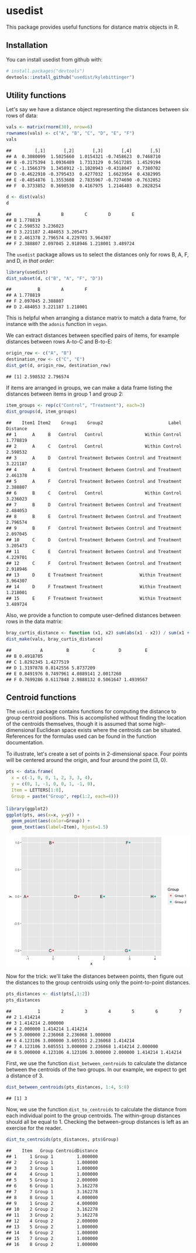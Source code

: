 
<!-- README.md is generated from README.Rmd. Please edit that file -->
usedist
=======

This package provides useful functions for distance matrix objects in R.

Installation
------------

You can install usedist from github with:

``` r
# install.packages("devtools")
devtools::install_github("usedist/kylebittinger")
```

Utility functions
-----------------

Let's say we have a distance object representing the distances between six rows of data:

``` r
vals <- matrix(rnorm(30), nrow=6)
rownames(vals) <- c("A", "B", "C", "D", "E", "F")
vals
```

    ##         [,1]       [,2]       [,3]       [,4]       [,5]
    ## A  0.3080099  1.5025660  1.0154321 -0.7458623  0.7468710
    ## B -0.2175394  1.0936489  1.7313129  0.5617285  1.4529194
    ## C -1.1566379  1.3458912 -1.1020943 -0.4318047  0.7380702
    ## D -0.4622910 -0.3795433  0.4277032  1.6623954  0.4382995
    ## E -0.4854876  1.3553608  2.7835967 -0.7274690 -0.7632052
    ## F  0.3733852  0.3690530  0.4167975  1.2146403  0.2828254

``` r
d <- dist(vals)
d
```

    ##          A        B        C        D        E
    ## B 1.778819                                    
    ## C 2.598532 3.236023                           
    ## D 3.221187 2.484053 3.205473                  
    ## E 2.461378 2.796574 4.229701 3.964307         
    ## F 2.388807 2.097045 2.918946 1.218001 3.489724

The `usedist` package allows us to select the distances only for rows B, A, F, and D, *in that order*:

``` r
library(usedist)
dist_subset(d, c("B", "A", "F", "D"))
```

    ##          B        A        F
    ## A 1.778819                  
    ## F 2.097045 2.388807         
    ## D 2.484053 3.221187 1.218001

This is helpful when arranging a distance matrix to match a data frame, for instance with the `adonis` function in `vegan`.

We can extract distances between specified pairs of items, for example distances between rows A-to-C and B-to-E:

``` r
origin_row <- c("A", "B")
destination_row <- c("C", "E")
dist_get(d, origin_row, destination_row)
```

    ## [1] 2.598532 2.796574

If items are arranged in groups, we can make a data frame listing the distances between items in group 1 and group 2:

``` r
item_groups <- rep(c("Control", "Treatment"), each=3)
dist_groups(d, item_groups)
```

    ##    Item1 Item2    Group1    Group2                         Label Distance
    ## 1      A     B   Control   Control                Within Control 1.778819
    ## 2      A     C   Control   Control                Within Control 2.598532
    ## 3      A     D   Control Treatment Between Control and Treatment 3.221187
    ## 4      A     E   Control Treatment Between Control and Treatment 2.461378
    ## 5      A     F   Control Treatment Between Control and Treatment 2.388807
    ## 6      B     C   Control   Control                Within Control 3.236023
    ## 7      B     D   Control Treatment Between Control and Treatment 2.484053
    ## 8      B     E   Control Treatment Between Control and Treatment 2.796574
    ## 9      B     F   Control Treatment Between Control and Treatment 2.097045
    ## 10     C     D   Control Treatment Between Control and Treatment 3.205473
    ## 11     C     E   Control Treatment Between Control and Treatment 4.229701
    ## 12     C     F   Control Treatment Between Control and Treatment 2.918946
    ## 13     D     E Treatment Treatment              Within Treatment 3.964307
    ## 14     D     F Treatment Treatment              Within Treatment 1.218001
    ## 15     E     F Treatment Treatment              Within Treatment 3.489724

Also, we provide a function to compute user-defined distances between rows in the data matrix:

``` r
bray_curtis_distance <- function (x1, x2) sum(abs(x1 - x2)) / sum(x1 + x2)
dist_make(vals, bray_curtis_distance)
```

    ##           A         B         C         D         E
    ## B 0.4918705                                        
    ## C 1.8292345 1.4277519                              
    ## D 1.3197878 0.8142556 5.8737209                    
    ## E 0.8491976 0.7497961 4.0889141 2.0017260          
    ## F 0.7699286 0.6117848 2.9888132 0.5061647 1.4939567

Centroid functions
------------------

The `usedist` package contains functions for computing the distance to group centroid positions. This is accomplished without finding the location of the centroids themselves, though it is assumed that some high-dimensional Euclidean space exists where the centroids can be situated. References for the formulas used can be found in the function documentation.

To illustrate, let's create a set of points in 2-dimensional space. Four points will be centered around the origin, and four around the point (3, 0).

``` r
pts <- data.frame(
  x = c(-1, 0, 0, 1, 2, 3, 3, 4),
  y = c(0, 1, -1, 0, 0, 1, -1, 0),
  Item = LETTERS[1:8],
  Group = paste("Group", rep(1:2, each=4)))

library(ggplot2)
ggplot(pts, aes(x=x, y=y)) +
  geom_point(aes(color=Group)) +
  geom_text(aes(label=Item), hjust=1.5)
```

![](README_files/figure-markdown_github/unnamed-chunk-7-1.png)

Now for the trick: we'll take the distances between points, then figure out the distances to the group centroids using only the point-to-point distances.

``` r
pts_distances <- dist(pts[,1:2])
pts_distances
```

    ##          1        2        3        4        5        6        7
    ## 2 1.414214                                                      
    ## 3 1.414214 2.000000                                             
    ## 4 2.000000 1.414214 1.414214                                    
    ## 5 3.000000 2.236068 2.236068 1.000000                           
    ## 6 4.123106 3.000000 3.605551 2.236068 1.414214                  
    ## 7 4.123106 3.605551 3.000000 2.236068 1.414214 2.000000         
    ## 8 5.000000 4.123106 4.123106 3.000000 2.000000 1.414214 1.414214

First, we use the function `dist_between_centroids` to calculate the distance between the centroids of the two groups. In our example, we expect to get a distance of 3.

``` r
dist_between_centroids(pts_distances, 1:4, 5:8)
```

    ## [1] 3

Now, we use the function `dist_to_centroids` to calculate the distance from each individual point to the group centroids. The within-group distances should all be equal to 1. Checking the between-group distances is left as an exercise for the reader.

``` r
dist_to_centroids(pts_distances, pts$Group)
```

    ##    Item   Group CentroidDistance
    ## 1     1 Group 1         1.000000
    ## 2     2 Group 1         1.000000
    ## 3     3 Group 1         1.000000
    ## 4     4 Group 1         1.000000
    ## 5     5 Group 1         2.000000
    ## 6     6 Group 1         3.162278
    ## 7     7 Group 1         3.162278
    ## 8     8 Group 1         4.000000
    ## 9     1 Group 2         4.000000
    ## 10    2 Group 2         3.162278
    ## 11    3 Group 2         3.162278
    ## 12    4 Group 2         2.000000
    ## 13    5 Group 2         1.000000
    ## 14    6 Group 2         1.000000
    ## 15    7 Group 2         1.000000
    ## 16    8 Group 2         1.000000
